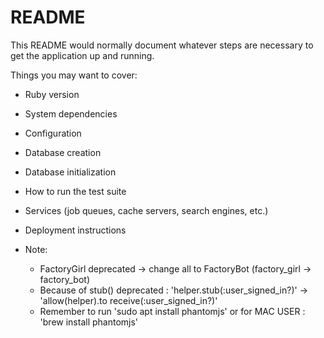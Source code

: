# README

This README would normally document whatever steps are necessary to get the
application up and running.

Things you may want to cover:

* Ruby version

* System dependencies

* Configuration

* Database creation

* Database initialization

* How to run the test suite

* Services (job queues, cache servers, search engines, etc.)

* Deployment instructions

* Note:

  * FactoryGirl deprecated -> change all to FactoryBot (factory_girl -> factory_bot)
  * Because of stub() deprecated : 'helper.stub(:user_signed_in?)' -> 'allow(helper).to receive(:user_signed_in?)'
  * Remember to run 'sudo apt install phantomjs' or for MAC USER : 'brew install phantomjs'